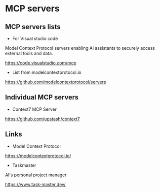 # MCP servers

## MCP servers lists

- For Visual studio code

Model Context Protocol servers enabling AI assistants to securely access external tools and data.

<https://code.visualstudio.com/mcp>

- List from modelcontextprotocol.io

<https://github.com/modelcontextprotocol/servers>

## Individual MCP servers

- Context7 MCP Server

<https://github.com/upstash/context7>

## Links

- Model Context Protocol

<https://modelcontextprotocol.io/>

- Taskmaster

AI's personal project manager

<https://www.task-master.dev/>
